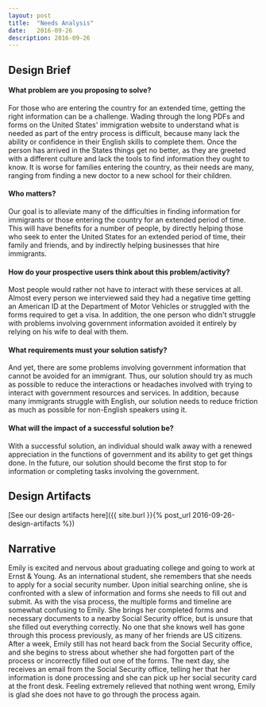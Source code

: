```yaml
---
layout: post
title:  "Needs Analysis"
date:   2016-09-26
description: 2016-09-26
---
```


## Design Brief
#### What problem are you proposing to solve?

For those who are entering the country for an extended time, getting the right information can be a challenge. Wading through the long PDFs and forms on the United States' immigration website to understand what is needed as part of the entry process is difficult, because many lack the ability or confidence in their English skills to complete them. Once the person has arrived in the States things get no better, as they are greeted with a different culture and lack the tools to find information they ought to know. It is worse for families entering the country, as their needs are many, ranging from finding a new doctor to a new school for their children.

#### Who matters?

Our goal is to alleviate many of the difficulties in finding information for immigrants or those entering the country for an extended period of time. This will have benefits for a number of people, by directly helping those who seek to enter the United States for an extended period of time, their family and friends, and by indirectly helping businesses that hire immigrants.

#### How do your prospective users think about this problem/activity?

Most people would rather not have to interact with these services at all. Almost every person we interviewed said they had a negative time getting an American ID at the Department of Motor Vehicles or struggled with the forms required to get a visa. In addition, the one person who didn't struggle with problems involving government information avoided it entirely by relying on his wife to deal with them.

#### What requirements must your solution satisfy?

And yet, there are some problems involving government information that cannot be avoided for an immigrant. Thus, our solution should try as much as possible to reduce the interactions or headaches involved with trying to interact with government resources and services. In addition, because many immigrants struggle with English, our solution needs to reduce friction as much as possible for non-English speakers using it.

#### What will the impact of a successful solution be?

With a successful solution, an individual should walk away with a renewed appreciation in the functions of government and its ability to get get things done. In the future, our solution should become the first stop to for information or completing tasks involving the government.

## Design Artifacts
[See our design artifacts here]({{ site.burl }}{% post_url 2016-09-26-design-artifacts %})

## Narrative

Emily is excited and nervous about graduating college and going to work at Ernst & Young. As an international student, she remembers that she needs to apply for a social security number. Upon initial searching online, she is confronted with a slew of information and forms she needs to fill out and submit. As with the visa process, the multiple forms and timeline are somewhat confusing to Emily. She brings her completed forms and necessary documents to a nearby Social Security office, but is unsure that she filled out everything correctly. No one that she knows well has gone through this process previously, as many of her friends are US citizens. After a week, Emily still has not heard back from the Social Security office, and she begins to stress about whether she had forgotten part of the process or incorrectly filled out one of the forms. The next day, she receives an email from the Social Security office, telling her that her information is done processing and she can pick up her social security card at the front desk. Feeling extremely relieved that nothing went wrong, Emily is glad she does not have to go through the process again.
